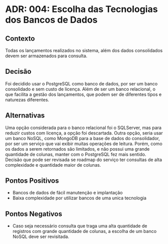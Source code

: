 # ADR: 004: Escolha das Tecnologias dos Bancos de Dados

## Contexto

Todas os lançamentos realizados no sistema, além dos dados consolidados devem ser armazenados para consulta.

## Decisão

Foi decidido usar o PostgreSQL como banco de dados, por ser um banco consolidado e sem custo de licença. Além de ser um banco relacional, o que facilita a gestão dos lançamentos, que podem ser de diferentes tipos e naturezas diferentes.

## Alternativas

Uma opção considerada para o banco relacional foi o SQLServer, mas para reduzir custos com licença, a opção foi descartada. Outra opção, seria usar um banco NoSQL, como MongoDB para a base de dados do consolidador, por ser um serviço que vai exibir muitas operações de leitura. Porém, como os dados a serem retornados são limitados, e não possui uma grande quantidade de colunas, manter com o PostgreSQL fez mais sentido. Decisão que pode ser revisada se roadmap do serviço ter consultas de alta complexidade e quantidade maior de colunas.

## Pontos Positivos

- Bancos de dados de fácil manutenção e implantação
- Baixa complexidade por utilizar bancos de uma unica tecnologia

## Pontos Negativos

- Caso seja necessário consulta que traga uma alta quantidade de registros com grande quantidade de colunas, a escolha de um banco NoSQL deve ser revisitada.
